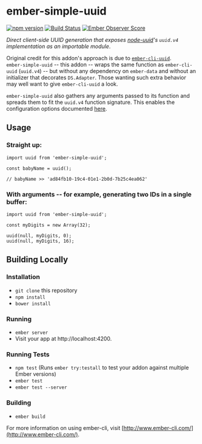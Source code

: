 # ember-simple-uuid

[![npm version](https://badge.fury.io/js/ember-simple-uuid.svg)](https://badge.fury.io/js/ember-simple-uuid) [![Build Status](https://travis-ci.org/BrianSipple/ember-simple-uuid.svg?branch=master)](https://travis-ci.org/BrianSipple/ember-simple-uuid) [![Ember Observer Score](http://emberobserver.com/badges/ember-simple-uuid.svg)](http://emberobserver.com/addons/ember-simple-uuid)


_Direct client-side UUID generation that exposes [node-uuid](https://github.com/broofa/node-uuid)'s `uuid.v4` implementation as an importable module_.

Original credit for this addon's approach is due to [`ember-cli-uuid`](https://github.com/thaume/ember-cli-uuid).  
`ember-simple-uuid` -- this addon -- wraps the same function as `ember-cli-uuid` (`uuid.v4`) -- but without any dependency on `ember-data` and without an initializer that decorates `DS.Adapter`. Those wanting such extra behavior may well want to give `ember-cli-uuid` a look.

`ember-simple-uuid` also gathers any arguments passed to its function and spreads them to fit the `uuid.v4` function signature. This enables the configuration options documented [here](https://github.com/broofa/node-uuid#uuidv4options--buffer--offset).


## Usage

### Straight up:
```
import uuid from 'ember-simple-uuid';

const babyName = uuid();

// babyName >> 'ad84fb10-19c4-01e1-2b0d-7b25c4ea062'

```

### With arguments -- for example, generating two IDs in a single buffer:
```
import uuid from 'ember-simple-uuid';

const myDigits = new Array(32);

uuid(null, myDigits, 0);
uuid(null, myDigits, 16);

```

## Building Locally

### Installation

* `git clone` this repository
* `npm install`
* `bower install`

### Running

* `ember server`
* Visit your app at http://localhost:4200.

### Running Tests

* `npm test` (Runs `ember try:testall` to test your addon against multiple Ember versions)
* `ember test`
* `ember test --server`

### Building

* `ember build`

For more information on using ember-cli, visit [http://www.ember-cli.com/](http://www.ember-cli.com/).
